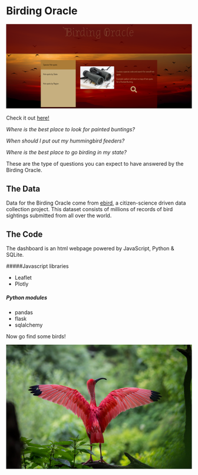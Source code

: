 # Birding Oracle

![bird oracle](images/landing-page.png)



Check it out <a href="https://bird-oracle.herokuapp.com/">here!</a>



*Where is the best place to look for painted buntings?*

*When should I put out my hummingbird feeders?*

*Where is the best place to go birding in my state?*



These are the type of questions you can expect to have answered by the Birding Oracle. 



## The Data

Data for the Birding Oracle come from <a href="https://ebird.org/home">ebird</a>, a citizen-science driven data collection project. This dataset consists of millions of records of bird sightings submitted from all over the world.



## The Code

The dashboard is an html webpage powered by JavaScript, Python & SQLite.

#####Javascript libraries

- Leaflet
- Plotly

##### Python modules

- pandas
- flask
- sqlalchemy



Now go find some birds!

![painted bunting](images/ibis.jpeg)